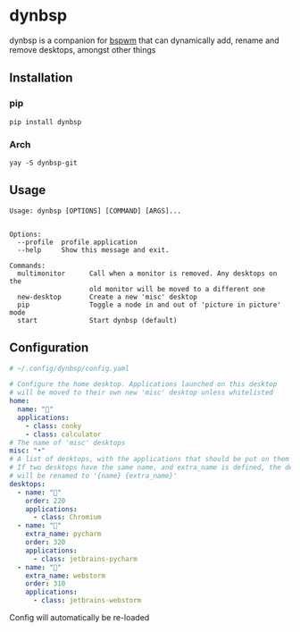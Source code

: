 # dynbsp

dynbsp is a companion for [bspwm](https://github.com/baskerville/bspwm) that can
dynamically add, rename and remove desktops, amongst other things

## Installation

### pip

```shell script
pip install dynbsp
```

### Arch

```shell script
yay -S dynbsp-git
```

## Usage

```
Usage: dynbsp [OPTIONS] [COMMAND] [ARGS]...


Options:
  --profile  profile application
  --help     Show this message and exit.

Commands:
  multimonitor      Call when a monitor is removed. Any desktops on the
                    old monitor will be moved to a different one
  new-desktop       Create a new 'misc' desktop
  pip               Toggle a node in and out of 'picture in picture' mode
  start             Start dynbsp (default)
```

## Configuration

```yaml
# ~/.config/dynbsp/config.yaml

# Configure the home desktop. Applications launched on this desktop
# will be moved to their own new 'misc' desktop unless whitelisted
home:
  name: ""
  applications:
    - class: conky
    - class: calculator
# The name of 'misc' desktops
misc: "•"
# A list of desktops, with the applications that should be put on them
# If two desktops have the same name, and extra_name is defined, the desktops
# will be renamed to '{name} {extra_name}'
desktops:
  - name: ""
    order: 220
    applications:
      - class: Chromium
  - name: ""
    extra_name: pycharm
    order: 320
    applications:
      - class: jetbrains-pycharm
  - name: ""
    extra_name: webstorm
    order: 310
    applications:
      - class: jetbrains-webstorm
```

Config will automatically be re-loaded